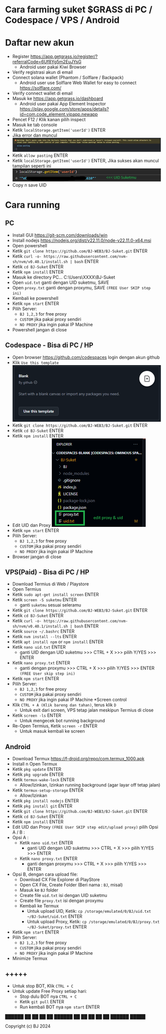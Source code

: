 # Cara farming suket $GRASS di PC / Codespace / VPS / Android

# Daftar new akun 
- Register https://app.getgrass.io/register/?referralCode=6Uf8Yg5m2EuJYsG
  - Android user pakai Kiwi Browser
- Verify registrasi akun di email
- Connect solana wallet (Phantom / Solflare / Backpack)
  - Android user use Solflare Web Wallet for easy to connect https://solflare.com/
- Verify connect wallet di email
- Masuk ke https://app.getgrass.io/dashboard
  - Android user pakai App Element Inspector https://play.google.com/store/apps/details?id=com.code_element.vipapp.newapp
- Pencet F12 / Klik kanan pilih inspect
- Masuk ke tab console
- Ketik ```localStorage.getItem('userId')``` ENTER
- Jika error dan muncul
![0001](https://github.com/BJ-WEB3/BJ-Suket/blob/main/pasting.jpeg)
- Ketik ```allow pasting``` ENTER
- Ketik ```localStorage.getItem('userId')``` ENTER, Jika sukses akan muncul tampilan seperti ini
![0001](https://github.com/BJ-WEB3/BJ-Suket/blob/main/Screenshot%202024-11-09%20122416.png)
- Copy n save UID

# Cara running

## PC
- Install GUI https://git-scm.com/downloads/win
- Install nodejs https://nodejs.org/dist/v22.11.0/node-v22.11.0-x64.msi
- Open powershell
- Ketik ```git clone https://github.com/BJ-WEB3/BJ-Suket.git``` ENTER
- Ketik ```curl -o- https://raw.githubusercontent.com/nvm-sh/nvm/v0.40.1/install.sh | bash``` ENTER
- Ketik ```cd BJ-Suket``` ENTER
- Ketik ```npm install``` ENTER
- Masuk ke directory PC... C:\Users\XXXX\BJ-Suket 
- Open `uid.txt` ganti dengan UID suketmu, SAVE
- Open `proxy.txt` ganti dengan proxymu, SAVE `(FREE User SKIP step ini)`
- Kembali ke powershell
- Ketik ```npm start``` ENTER
- Pilih Server:
    - `BJ 1,2,3` for free proxy
    - `CUSTOM` jika pakai proxy sendiri
    - `NO PROXY` jika ingin pakai IP Machine
- Powershell jangan di close


## Codespace - Bisa di PC / HP 
- Open browser https://github.com/codespaces login dengan akun github
- Klik `Use this template`
![0001](https://github.com/BJ-WEB3/BJ-Suket/blob/main/Screenshot%202024-11-09%20125754.png)
- Ketik ```git clone https://github.com/BJ-WEB3/BJ-Suket.git``` ENTER
- Ketik ```cd BJ-Suket``` ENTER
- Ketik ```npm install``` ENTER
- Edit UID dan Proxy
![0001](https://github.com/BJ-WEB3/BJ-Suket/blob/main/Screenshot%202024-11-09%20130229.png)
- Ketik ```npm start``` ENTER
- Pilih Server:
    - `BJ 1,2,3` for free proxy
    - `CUSTOM` jika pakai proxy sendiri
    - `NO PROXY` jika ingin pakai IP Machine
- Browser jangan di close


## VPS(Paid) - Bisa di PC / HP
- Download Termius di Web / Playstore
- Open Termius 
- Ketik ```sudo apt-get install screen``` ENTER
- Ketik ```screen -S suketmu``` ENTER
    - ganti `suketmu` sesuai seleramu 
- Ketik ```git clone https://github.com/BJ-WEB3/BJ-Suket.git``` ENTER 
- Ketik ```cd BJ-Suket``` ENTER
- Ketik ```curl -o- https://raw.githubusercontent.com/nvm-sh/nvm/v0.40.1/install.sh | bash``` ENTER
- Ketik ```source ~/.bashrc``` ENTER
- Ketik ```nvm install --lts``` ENTER
- Ketik ```apt install npm``` or ```npm install``` ENTER
- Ketik ```nano uid.txt``` ENTER
    - ganti UID dengan UID suketmu >>> CTRL + X >>> pilih Y/YES >>> ENTER
- Ketik ```nano proxy.txt``` ENTER
    - ganti dengan proxymu >>> CTRL + X >>> pilih Y/YES >>> ENTER `(FREE User skip step ini)`
- Ketik ```npm start``` ENTER
- Pilih Server:
    - `BJ 1,2,3` for free proxy
    - `CUSTOM` jika pakai proxy sendiri
    - `NO PROXY` jika ingin pakai IP Machine
*Screen control 
- Klik `CTRL + A (Klik bareng dan tahan)`, terus klik `D`
    - Untuk exit dari screen, VPS tetap jalan meskipun Termius di close
- Ketik ```screen -ls``` ENTER
    - Untuk mengecek bot running background
- Re-Open Termius, Ketik ```screen -r``` ENTER
    - Untuk masuk kembali ke screen


## Android 
- Download Termux https://f-droid.org/repo/com.termux_1000.apk
- Install n Open Termux
- Ketik ```pkg update``` ENTER
- Ketik ```pkg upgrade``` ENTER
- Ketik ```termux-wake-lock``` ENTER
  - Allow/Izinkan, Izinkan running background (agar layar off tetap jalan)
- Ketik ```termux-setup-storage``` ENTER
  - Allow/Izinkan
- Ketik ```pkg install nodejs``` ENTER
- Ketik ```pkg install git``` ENTER
- Ketik ```git clone https://github.com/BJ-WEB3/BJ-Suket.git``` ENTER 
- Ketik ```cd BJ-Suket``` ENTER
- Ketik ```npm install``` ENTER
- Edit UID dan Proxy `(FREE User SKIP step edit/upload proxy)` pilih Opsi A / B :
- Opsi A :
  - Ketik ```nano uid.txt``` ENTER
      - ganti UID dengan UID suketmu >>> CTRL + X >>> pilih Y/YES >>> ENTER
  - Ketik ```nano proxy.txt``` ENTER
      - ganti dengan proxymu >>> CTRL + X >>> pilih Y/YES >>> ENTER 
- Opsi B, dengan cara upload file:
  - Download CX File Explorer di PlayStore
  - Open CX File, Create Folder (Beri nama : `BJ`, misal)
  - Masuk ke `BJ` folder
  - Create file `uid.txt` isi dengan UID suketmu
  - Create file `proxy.txt` isi dengan proxymu
  - Kembali ke Termux
      - Untuk upload UID, Ketik: ```cp /storage/emulated/0/BJ/uid.txt ~/BJ-Suket/uid.txt``` ENTER
      - Untuk upload Proxy, Ketik: ```cp /storage/emulated/0/BJ/proxy.txt ~/BJ-Suket/proxy.txt``` ENTER
- Ketik ```npm start``` ENTER
- Pilih Server:
    - `BJ 1,2,3` for free proxy
    - `CUSTOM` jika pakai proxy sendiri
    - `NO PROXY` jika ingin pakai IP Machine
- Minimize Termux


## +++++
- Untuk stop BOT, Klik ```CTRL + C```
- Untuk update Free Proxy setiap hari:
  - Stop dulu BOT nya ```CTRL + C```
  - Ketik ```git pull``` ENTER
  - Run kembali BOT nya ```npm start``` ENTER
 



██████        ██ 
██   ██       ██ 
██████        ██ 
██   ██  ██   ██ 
██████    █████ 

Copyright (c) BJ 2024 
